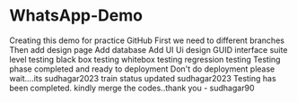 # WhatsApp-Demo
Creating this demo for practice GitHub
First we need to different branches
Then add design page
Add database
Add UI
Ui design 
GUID interface
suite level testing
black box testing
whitebox testing
regression testing
Testing phase completed and ready to deployment
Don't do deployment please wait....its sudhagar2023
train status updated sudhagar2023
Testing has been completed. kindly merge the codes..thank you - sudhagar90
